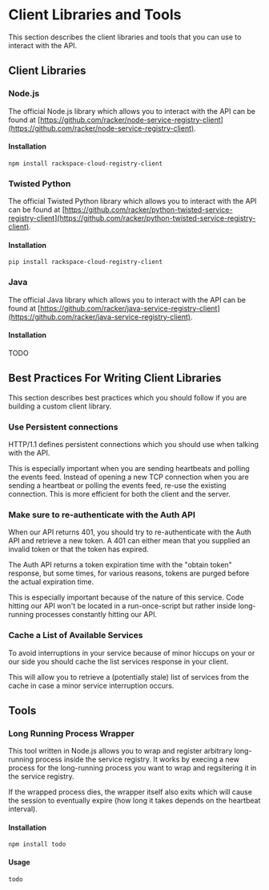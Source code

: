 # Client Libraries and Tools

This section describes the client libraries and tools that you can use to
interact with the API.

## Client Libraries

### Node.js

The official Node.js library which allows you to interact with the API can
be found at [https://github.com/racker/node-service-registry-client](https://github.com/racker/node-service-registry-client).

#### Installation

```shell
npm install rackspace-cloud-registry-client
```

### Twisted Python

The official Twisted Python library which allows you to interact with the
API can be found at [https://github.com/racker/python-twisted-service-registry-client](https://github.com/racker/python-twisted-service-registry-client).

#### Installation

```shell
pip install rackspace-cloud-registry-client
```

### Java

The official Java library which allows you to interact with the API can be
found at [https://github.com/racker/java-service-registry-client](https://github.com/racker/java-service-registry-client).

#### Installation

TODO

## Best Practices For Writing Client Libraries

This section describes best practices which you should follow if you are
building a custom client library.

### Use Persistent connections

HTTP/1.1 defines persistent connections which you should use when talking with
the API.

This is especially important when you are sending heartbeats and polling the
events feed. Instead of opening a new TCP connection when you are sending a
heartbeat or polling the events feed, re-use the existing connection. This is
more efficient for both the client and the server.

### Make sure to re-authenticate with the Auth API

When our API returns 401, you should try to re-authenticate with the Auth API
and retrieve a new token. A 401 can either mean that you supplied an invalid
token or that the token has expired.

The Auth API returns a token expiration time with the "obtain token" response,
but some times, for various reasons, tokens are purged before the actual
expiration time.

This is especially important because of the nature of this service. Code
hitting our API won't be located in a run-once-script but rather inside
long-running processes constantly hitting our API.

### Cache a List of Available Services

To avoid interruptions in your service because of minor hiccups on your or our
side you should cache the list services response in your client.

This will allow you to retrieve a (potentially stale) list of services from the
cache in case a minor service interruption occurs.

## Tools

### Long Running Process Wrapper

This tool written in Node.js allows you to wrap and register arbitrary
long-running process inside the service registry. It works by execing a new
process for the long-running process you want to wrap and regsitering it in the
service registry.

If the wrapped process dies, the wrapper itself also exits which will cause
the session to eventually expire (how long it takes depends on the heartbeat
interval).

#### Installation

```shell
npm install todo
```

#### Usage

```shell
todo
```
